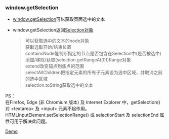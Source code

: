 ### window.getSelection

* [window.getSelection](https://developer.mozilla.org/zh-CN/docs/Web/API/Window/getSelection)可以获取页面选中的文本

* window.getSelection返回[Selection对象](https://developer.mozilla.org/zh-CN/docs/Web/API/Selection)  
  >可以获取选中的文本的node对象  
  >获取选取开始/结束位置  
  >containsNode能判断指定的节点是否包含在Selection中(是否被选中)  
  >添加/移除/获取(selection.getRangeAt(0))Range对象  
  >extend改变锚点到焦点的范围  
  >selectAllChildren把指定元素的所有子元素设为选中区域，并取消之前的选中区域  
  >selection.toString获取选中的文本

PS：  
在Firefox, Edge (非 Chromium 版本) 及 Internet Explorer 中，getSelection() 对 \<textarea> 及 \<input> 元素不起作用。 HTMLInputElement.setSelectionRange() 或 selectionStart 及 selectionEnd 属性可用于解决此问题。

[Demo](http://htmlpreview.github.io/?https://github.com/smallmonsters/my-growth/blob/master/webApi/window.getSelection/demo/index.html)
